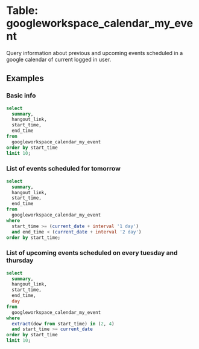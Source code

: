 # Table: googleworkspace_calendar_my_event

Query information about previous and upcoming events scheduled in a google calendar of current logged in user.

## Examples

### Basic info

```sql
select
  summary,
  hangout_link,
  start_time,
  end_time
from
  googleworkspace_calendar_my_event
order by start_time
limit 10;
```

### List of events scheduled for tomorrow

```sql
select
  summary,
  hangout_link,
  start_time,
  end_time
from
  googleworkspace_calendar_my_event
where
  start_time >= (current_date + interval '1 day')
  and end_time < (current_date + interval '2 day')
order by start_time;
```

### List of upcoming events scheduled on every tuesday and thursday

```sql
select
  summary,
  hangout_link,
  start_time,
  end_time,
  day
from
  googleworkspace_calendar_my_event
where
  extract(dow from start_time) in (2, 4)
  and start_time >= current_date
order by start_time
limit 10;
```
